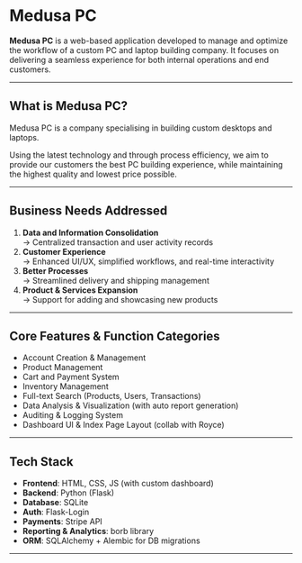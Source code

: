 # Medusa PC

**Medusa PC** is a web-based application developed to manage and optimize the workflow of a custom PC and laptop building company. It focuses on delivering a seamless experience for both internal operations and end customers.

---

## What is Medusa PC?

Medusa PC is a company specialising in building custom desktops and laptops.

Using the latest technology and through process efficiency, we aim to provide our customers the best PC building experience, while maintaining the highest quality and lowest price possible.

---

## Business Needs Addressed

1. **Data and Information Consolidation**  
   → Centralized transaction and user activity records  
2. **Customer Experience**  
   → Enhanced UI/UX, simplified workflows, and real-time interactivity  
3. **Better Processes**  
   → Streamlined delivery and shipping management  
4. **Product & Services Expansion**  
   → Support for adding and showcasing new products

---

##  Core Features & Function Categories


- Account Creation & Management
- Product Management
- Cart and Payment System
- Inventory Management
- Full-text Search (Products, Users, Transactions)
- Data Analysis & Visualization (with auto report generation)
- Auditing & Logging System
- Dashboard UI & Index Page Layout (collab with Royce)

---

## Tech Stack

- **Frontend**: HTML, CSS, JS (with custom dashboard)
- **Backend**: Python (Flask)
- **Database**: SQLite
- **Auth**: Flask-Login
- **Payments**: Stripe API
- **Reporting & Analytics**: borb library
- **ORM**: SQLAlchemy + Alembic for DB migrations

---



